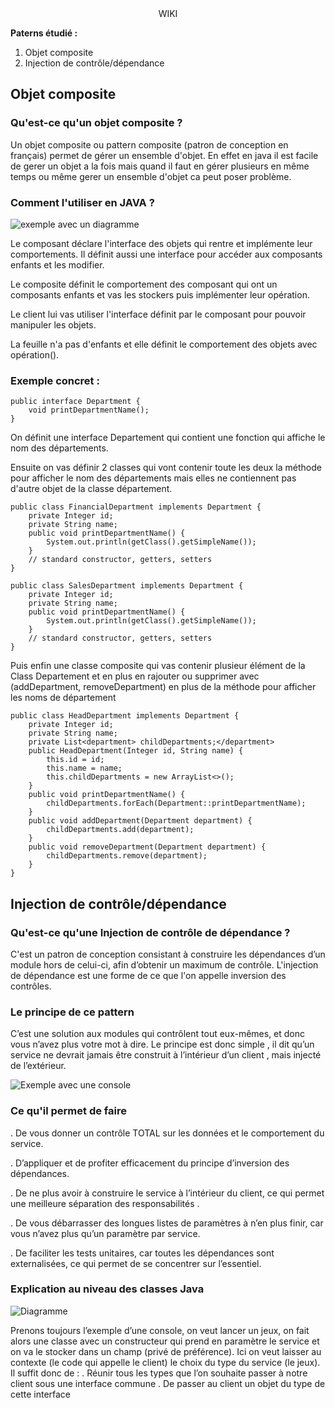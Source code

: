 <div align="center"> WIKI </div>

**Paterns étudié :**

1. Objet composite
2. Injection de contrôle/dépendance

## Objet composite 

### Qu'est-ce qu'un objet composite ?

Un objet composite ou pattern composite (patron de conception en français) permet de gérer un ensemble d'objet.
En effet en java il est facile de gerer un objet a la fois mais quand il faut en gérer plusieurs en même temps ou même gerer un ensemble d'objet ca peut poser problème.

### Comment l'utiliser en JAVA ?

![exemple avec un diagramme](https://miro.medium.com/proxy/1*FpmtB3L4DTIoZUgLYqjz2g.webp)

Le composant déclare l'interface des objets qui rentre et implémente leur comportements. Il définit aussi une interface pour accéder aux composants enfants et les modifier.

Le composite définit le comportement des composant qui ont un composants enfants et vas les stockers puis implémenter leur opération.

Le client lui vas utiliser l'interface définit par le composant pour pouvoir manipuler les objets.

La feuille n'a pas d'enfants et elle définit le comportement des objets avec opération().

### Exemple concret :

```
public interface Department {
	void printDepartmentName();
}
```

On définit une interface Departement qui contient une fonction qui affiche le nom des départements.

Ensuite on vas définir 2 classes qui vont contenir toute les deux la méthode pour afficher le nom des départements mais elles ne contiennent pas d'autre objet de la classe département.


```
public class FinancialDepartment implements Department {
	private Integer id;
	private String name;
	public void printDepartmentName() {
		System.out.println(getClass().getSimpleName());
	}
	// standard constructor, getters, setters
}
```

```
public class SalesDepartment implements Department {
	private Integer id;
	private String name;
	public void printDepartmentName() {
		System.out.println(getClass().getSimpleName());
	}
	// standard constructor, getters, setters
}
```

Puis enfin une classe composite qui vas contenir plusieur élément de la Class Departement et en plus en rajouter ou supprimer avec (addDepartment, removeDepartment) en plus de la méthode pour afficher les noms de département 

```
public class HeadDepartment implements Department {
	private Integer id;
	private String name;
	private List<department> childDepartments;</department>
	public HeadDepartment(Integer id, String name) {
		this.id = id;
		this.name = name;
		this.childDepartments = new ArrayList<>();
	}
	public void printDepartmentName() {
		childDepartments.forEach(Department::printDepartmentName);
	}
	public void addDepartment(Department department) {
		childDepartments.add(department);
	}
	public void removeDepartment(Department department) {
		childDepartments.remove(department);
	}
}
```


## Injection de contrôle/dépendance 

### Qu'est-ce qu'une Injection de contrôle de dépendance ?

C'est un patron de conception consistant à construire les dépendances d’un module hors de celui-ci, afin d’obtenir un maximum de contrôle. 
L'injection de dépendance est une forme de ce que l'on appelle inversion des contrôles. 

### Le principe de ce pattern

C’est une solution aux modules qui contrôlent tout eux-mêmes, et donc vous n’avez plus votre mot à dire. Le principe est donc simple , il dit qu’un service ne devrait jamais être construit à l’intérieur d’un client , mais injecté de l’extérieur. 

![Exemple avec une console](https://itexpert.fr/content/images/2021/03/4-1.png)

### Ce qu'il permet de faire

. De vous donner un contrôle TOTAL sur les données et le comportement du service. 

. D’appliquer et de profiter efficacement du principe d’inversion des dépendances. 

. De ne plus avoir à construire le service à l’intérieur du client, ce qui permet une meilleure séparation des responsabilités . 

. De vous débarrasser des longues listes de paramètres à n’en plus finir, car vous n’avez plus qu’un paramètre par service. 

. De faciliter les tests unitaires, car toutes les dépendances sont externalisées, ce qui permet de se concentrer sur l’essentiel. 

### Explication au niveau des classes Java 

![Diagramme](https://itexpert.fr/content/images/2021/03/6-1.png)

Prenons toujours l’exemple d’une console, on veut lancer un jeux, on fait alors une classe avec un constructeur qui prend en paramètre le service et on va le stocker dans un champ (privé de préférence). Ici on veut laisser au contexte (le code qui appelle le client) le choix du type du service (le jeux). 
Il suffit donc de : 
. Réunir tous les types que l’on souhaite passer à notre client sous une interface commune
. De passer au client un objet du type de cette interface





